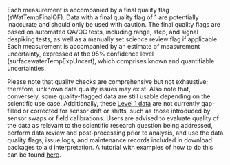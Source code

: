Each measurement is accompanied by a final quality flag (sWatTempFinalQF). Data with a final quality flag of 1 are potentially inaccurate and should only be used with caution. The final quality flags are based on automated QA/QC tests, including range, step, and signal despiking tests, as well as a manually set science review flag if applicable. Each measurement is accompanied by an estimate of measurement uncertainty, expressed at the 95% confidence level (surfacewaterTempExpUncert), which comprises known and quantifiable uncertainties.

Please note that quality checks are comprehensive but not exhaustive; therefore, unknown data quality issues may exist. Also note that, conversely, some quality-flagged data are still usable depending on the scientific use case. Additionally, these [Level 1 data](https://www.neonscience.org/data-samples/data-management/data-processing) are not currently gap-filled or corrected for sensor drift or shifts, such as those introduced by sensor swaps or field calibrations. Users are advised to evaluate quality of the data as relevant to the scientific research question being addressed, perform data review and post-processing prior to analysis, and use the data quality flags, issue logs, and maintenance records included in download packages to aid interpretation. A tutorial with examples of how to do this can be found [here](https://www.neonscience.org/resources/learning-hub/tutorials/clean-neon-ais-data).
